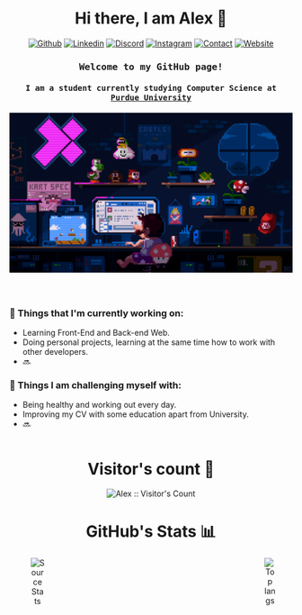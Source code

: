 <!--Greetings-->
<h1 align="center">Hi there, I am Alex 👋</h1>
<div align="center" style="text-align: center;">

<!--Links-->
[![Github](https://img.shields.io/badge/GitHub-100000?style=for-the-badge&logo=github&logoColor=white)](https://github.com/alesgsanudoo)
[![Linkedin](https://img.shields.io/badge/LinkedIn-0077B5?style=for-the-badge&logo=linkedin&logoColor=whit)](https://www.linkedin.com/in/alejandro-s-griffith-13b210261/)
[![Discord](https://img.shields.io/badge/Discord-7289DA?style=for-the-badge&logo=discord&logoColor=white)](https://discordapp.com/users/353508832825180160)
[![Instagram](https://img.shields.io/badge/Instagram-E4405F?style=for-the-badge&logo=instagram&logoColor=white)](https://www.instagram.com/alesgsanudoo_/)
[![Contact](https://img.shields.io/badge/Gmail-D14836?style=for-the-badge&logo=gmail&logoColor=white)](mailto:contact@alesgsanudoo.com)
[![Website](https://img.shields.io/badge/website-000000?style=for-the-badge&logo=About.me&logoColor=white)](https://alesgsanudoo.com)
</div>

<!--Introduction-->
<h3 align="center"><samp>Welcome to my GitHub page!</samp></h3>
<h4 align="center"><samp>I am a student currently studying Computer Science at <a href="https://www.purdue.edu">Purdue University</a></samp> </h3>
<img align="center" alt="Coding" width="1000" src="https://raw.githubusercontent.com/alesgsanudoo/alesgsanudoo/refs/heads/main/images/background-readme.gif">



#

<div style="display: flex; justify-content: space-between;">
    <div>
        <h3>🌱 Things that I'm currently working on:</h3>
        <ul>
            <li>Learning Front-End and Back-end Web.</li>
            <li>Doing personal projects, learning at the same time how to work with other developers.</li>
            <li>🔜</li>
        </ul>
        <h3>💪 Things I am challenging myself with:</h3>
        <ul>
            <li>Being healthy and working out every day.</li>
            <li>Improving my CV with some education apart from University.</li>
            <li>🔜</li>
        </ul>
    </div>
</div>



<h1 align="center">Visitor's count 👀</h1>
<p align="center"><img src="https://profile-counter.glitch.me/{alesgsanudoo}/count.svg" alt="Alex :: Visitor's Count" /></p>

<h1 align="center">GitHub's Stats 📊</h1>
<div align="center">
  <div style="display: flex; justify-content: space-between;">
    <div>
      <img src="https://git.alesgsanudoo.com/api?username=alesgsanudoo&show_icons=true&hide_rank=true&count_private=true&include_all_commits=true&bg_color=00000000" alt="Source Stats" style="max-width: 25%;">
    </div>
    <div>
      <img src="https://git.alesgsanudoo.com/api/top-langs/?username=alesgsanudoo&langs_count=10&bg_color=00000000" alt="Top langs" style="max-width: 25%;">
    </div>
  </div>
</div>

